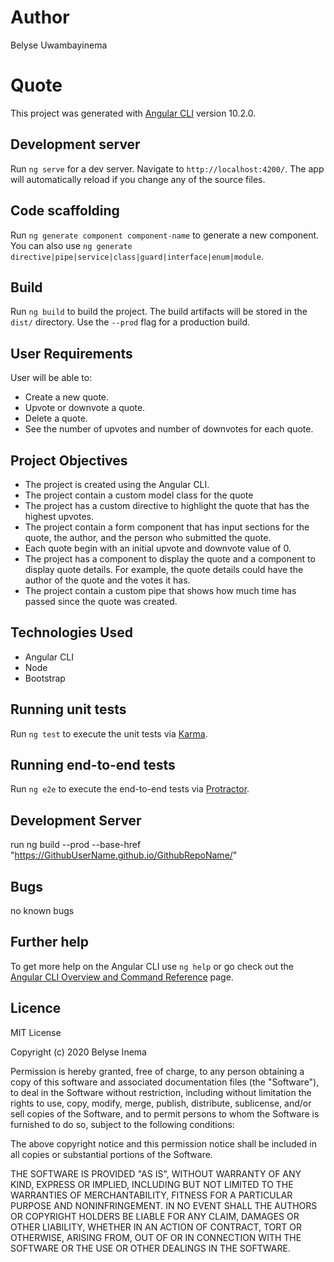 # Author
Belyse Uwambayinema

# Quote

This project was generated with [Angular CLI](https://github.com/angular/angular-cli) version 10.2.0.

## Development server

Run `ng serve` for a dev server. Navigate to `http://localhost:4200/`. The app will automatically reload if you change any of the source files.

## Code scaffolding

Run `ng generate component component-name` to generate a new component. You can also use `ng generate directive|pipe|service|class|guard|interface|enum|module`.

## Build

Run `ng build` to build the project. The build artifacts will be stored in the `dist/` directory. Use the `--prod` flag for a production build.

## User Requirements
User will be able to:
* Create a new quote.
* Upvote or downvote a quote.
* Delete a quote.
* See the number of upvotes and number of downvotes for each quote.

## Project Objectives
* The project is created using the Angular CLI.
* The project contain a custom model class for the quote
* The project has a custom directive to highlight the quote that has the highest upvotes.
* The project contain a form component that has input sections for the quote, the author, and the person who submitted the quote.
* Each quote begin with an initial upvote and downvote value of 0.
* The project has a component to display the quote and a component to display quote details. For example, the quote details could have the author of the quote and the votes it has.
* The project contain a custom pipe that shows how much time has passed since the quote was created.

## Technologies Used

* Angular CLI
* Node
* Bootstrap

## Running unit tests

Run `ng test` to execute the unit tests via [Karma](https://karma-runner.github.io).

## Running end-to-end tests

Run `ng e2e` to execute the end-to-end tests via [Protractor](http://www.protractortest.org/).

## Development Server
run ng build --prod --base-href "https://GithubUserName.github.io/GithubRepoName/" 

## Bugs
no known bugs

## Further help

To get more help on the Angular CLI use `ng help` or go check out the [Angular CLI Overview and Command Reference](https://angular.io/cli) page.
## Licence
MIT License

Copyright (c) 2020 Belyse Inema

Permission is hereby granted, free of charge, to any person obtaining a copy of this software and associated documentation files (the "Software"), to deal in the Software without restriction, including without limitation the rights to use, copy, modify, merge, publish, distribute, sublicense, and/or sell copies of the Software, and to permit persons to whom the Software is furnished to do so, subject to the following conditions:

The above copyright notice and this permission notice shall be included in all copies or substantial portions of the Software.

THE SOFTWARE IS PROVIDED "AS IS", WITHOUT WARRANTY OF ANY KIND, EXPRESS OR IMPLIED, INCLUDING BUT NOT LIMITED TO THE WARRANTIES OF MERCHANTABILITY, FITNESS FOR A PARTICULAR PURPOSE AND NONINFRINGEMENT. IN NO EVENT SHALL THE AUTHORS OR COPYRIGHT HOLDERS BE LIABLE FOR ANY CLAIM, DAMAGES OR OTHER LIABILITY, WHETHER IN AN ACTION OF CONTRACT, TORT OR OTHERWISE, ARISING FROM, OUT OF OR IN CONNECTION WITH THE SOFTWARE OR THE USE OR OTHER DEALINGS IN THE SOFTWARE.